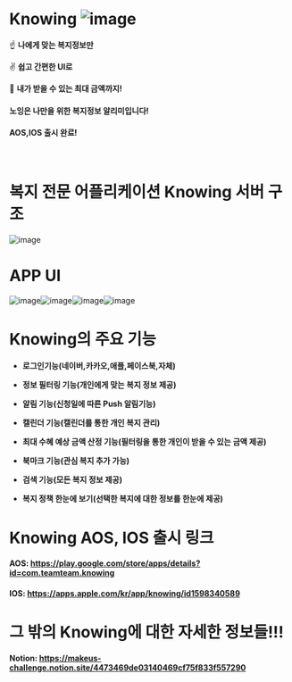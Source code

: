 # Knowing ![image](https://user-images.githubusercontent.com/84491771/159627539-3a7d32ea-0eec-4941-97b7-3d4e32436787.png)

☝️ **나에게 맞는 복지정보만**

✌️ **쉽고 간편한 UI로**

🤟 **내가 받을 수 있는 최대 금액까지!**

#### 노잉은 나만을 위한 복지정보 알리미입니다!
#### AOS,IOS 출시 완료!

<br>

# 복지 전문 어플리케이션 Knowing 서버 구조

![image](https://user-images.githubusercontent.com/84491771/159628804-b5ca5f19-7c0a-4ea5-a3dc-c4e195722c3d.png)


# APP UI

![image](https://user-images.githubusercontent.com/84491771/159628955-2f5d5976-8b09-4d3c-9c49-2c2ab7883bc5.png)![image](https://user-images.githubusercontent.com/84491771/159629005-65de3140-293e-4f91-9c88-5387789c0583.png)![image](https://user-images.githubusercontent.com/84491771/159629144-31099634-955f-4317-9d1a-479752b59c4d.png)![image](https://user-images.githubusercontent.com/84491771/159629495-8c927765-f414-4974-8653-6caf1d58be99.png)


# Knowing의 주요 기능

 + **로그인기능(네이버,카카오,애플,페이스북,자체)**
 + **정보 필터링 기능(개인에게 맞는 복지 정보 제공)**
 + **알림 기능(신청일에 따른 Push 알림기능)**
 + **캘린더 기능(캘린더를 통한 개인 복지 관리)**

 + **최대 수혜 예상 금액 산정 기능(필터링을 통한 개인이 받을 수 있는 금액 제공)**
 + **북마크 기능(관심 복지 추가 가능)**
 + **검색 기능(모든 복지 정보 제공)**
 + **복지 정책 한눈에 보기(선택한 복지에 대한 정보를 한눈에 제공)**


 # Knowing AOS, IOS 출시 링크
 #### AOS: https://play.google.com/store/apps/details?id=com.teamteam.knowing
 #### IOS: https://apps.apple.com/kr/app/knowing/id1598340589
 
 # 그 밖의 Knowing에 대한 자세한 정보들!!!
 #### Notion: https://makeus-challenge.notion.site/4473469de03140469cf75f833f557290

